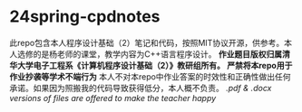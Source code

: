 # 24spring-cpdnotes
此repo包含本人程序设计基础（2）笔记和代码，按照MIT协议开源，供参考。本人选修的是杨老师的课堂，教学内容为C++语言程序设计。
**作业题目版权归属清华大学电子工程系《计算机程序设计基础（2）》教研组所有。**
**严禁将本repo用于作业抄袭等学术不端行为**
本人不对本repo中作业答案的时效性和正确性做出任何承诺。如果因为照搬我的代码导致获得低分，本人概不负责。
*.pdf & .docx versions of files are offered to make the teacher happy* 
